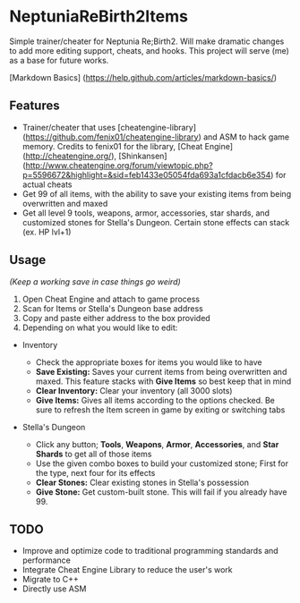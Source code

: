 # NeptuniaReBirth2Items
Simple trainer/cheater for Neptunia Re;Birth2. Will make dramatic changes to add more editing support, cheats, and hooks. This project will serve (me) as a base for future works.

[Markdown Basics] (https://help.github.com/articles/markdown-basics/)

## Features
* Trainer/cheater that uses [cheatengine-library] (https://github.com/fenix01/cheatengine-library) and ASM to hack game memory. Credits to fenix01 for the library, [Cheat Engine] (http://cheatengine.org/), [Shinkansen] (http://www.cheatengine.org/forum/viewtopic.php?p=5596672&highlight=&sid=feb1433e05054fda693a1cfdacb6e354) for actual cheats
* Get 99 of all items, with the ability to save your existing items from being overwritten and maxed
* Get all level 9 tools, weapons, armor, accessories, star shards, and customized stones for Stella's Dungeon. Certain stone effects can stack (ex. HP lvl+1)

## Usage
*(Keep a working save in case things go weird)*

1. Open Cheat Engine and attach to game process
2. Scan for Items or Stella's Dungeon base address
3. Copy and paste either address to the box provided
4. Depending on what you would like to edit:

- Inventory
  - Check the appropriate boxes for items you would like to have
  - **Save Existing:** Saves your current items from being overwritten and maxed. This feature stacks with **Give Items** so best keep that in mind
  - **Clear Inventory:** Clear your inventory (all 3000 slots)
  - **Give Items:** Gives all items according to the options checked. Be sure to refresh the Item screen in game by exiting or switching tabs

- Stella's Dungeon
  - Click any button; **Tools**, **Weapons**, **Armor**, **Accessories**, and **Star Shards** to get all of those items
  - Use the given combo boxes to build your customized stone; First for the type, next four for its effects
  - **Clear Stones:** Clear existing stones in Stella's possession
  - **Give Stone:** Get custom-built stone. This will fail if you already have 99.

## TODO
* Improve and optimize code to traditional programming standards and performance
* Integrate Cheat Engine Library to reduce the user's work
* Migrate to C++
* Directly use ASM
